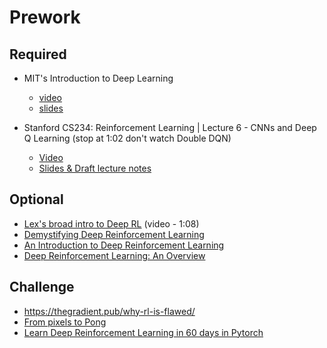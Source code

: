 Prework
======

Required
------

- MIT's Introduction to Deep Learning 
    - [video](https://youtu.be/njKP3FqW3Sk?t=491)
    - [slides](http://introtodeeplearning.com/slides/6S191_MIT_DeepLearning_L1.pdf)

- Stanford CS234: Reinforcement Learning | Lecture 6 - CNNs and Deep Q Learning (stop at 1:02 don't watch Double DQN)
    + [Video](https://www.youtube.com/watch?v=gOV8-bC1_KU&list=PLoROMvodv4rOSOPzutgyCTapiGlY2Nd8u&index=6)
    + [Slides & Draft lecture notes](http://web.stanford.edu/class/cs234/schedule.html)

Optional
------

- [Lex's broad intro to Deep RL](https://www.youtube.com/watch?v=zR11FLZ-O9M) (video - 1:08)
- [Demystifying Deep Reinforcement Learning](https://www.nervanasys.com/demystifying-deep-reinforcement-learning/)
- [An Introduction to Deep Reinforcement Learning](https://arxiv.org/pdf/1811.12560.pdf)
- [Deep Reinforcement Learning: An Overview](https://arxiv.org/abs/1701.07274)

Challenge
-----

- https://thegradient.pub/why-rl-is-flawed/
- [From pixels to Pong](http://karpathy.github.io/2016/05/31/rl/)
- [Learn Deep Reinforcement Learning in 60 days in Pytorch](https://github.com/andri27-ts/60_Days_RL_Challenge)
                                                  
